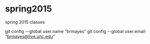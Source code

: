 # spring2015
spring 2015 classes

git config --global user.name “brmayes”
git config --global user.email “brmayes@live.unc.edu”

